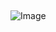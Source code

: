 ##
 ![Image](https://github.com/user-attachments/assets/6bc371c5-dc61-4fa0-8303-5e215c75b286)

<!--
**SUCR0SE/SUCR0SE** is a ✨![download (1)](https://github.com/user-attachments/assets/8104cfd2-6677-49e8-b5d9-c5d3ef30a502)
 _special_ ✨ repository because its `README.md` (this file) appears on your GitHub profile.

Here are some ideas to get you started:

- 🔭 I’m currently working on ...
- 🌱 I’m currently learning ...
- 👯 I’m looking to collaborate on ...
- 🤔 I’m looking for help with ...
- 💬 Ask me about ...
- 📫 How to reach me: ...
- 😄 Pronouns: ...
- ⚡ Fun fact: ...
-->
